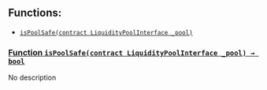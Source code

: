 ## Functions:

- [`isPoolSafe(contract LiquidityPoolInterface _pool)`](#MockPoolIsNotSafeMarginProtocol-isPoolSafe-contract-LiquidityPoolInterface-)

### [Function `isPoolSafe(contract LiquidityPoolInterface _pool) → bool`](#MockPoolIsNotSafeMarginProtocol-isPoolSafe-contract-LiquidityPoolInterface-)

No description
